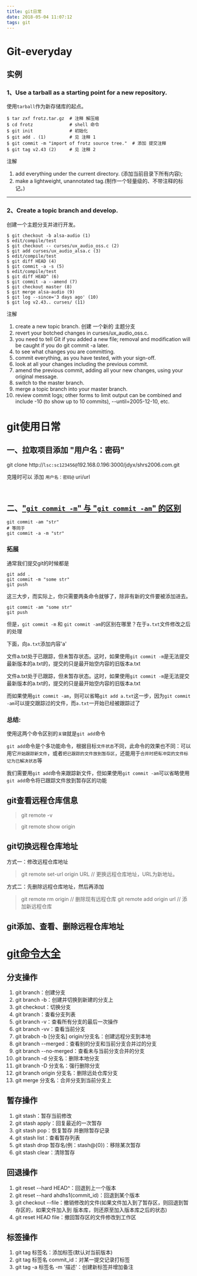 ```yaml
---
title: git日常
date: 2018-05-04 11:07:12
tags: git
---
```

# Git-everyday
## 实例
### 1、Use a tarball as a starting point for a new repository.
使用`tarball`作为新存储库的起点。
```shell
$ tar zxf frotz.tar.gz  # 注释 解压缩
$ cd frotz              # shell 命令
$ git init              # 初始化
$ git add . (1)         # 见 注释 1
$ git commit -m "import of frotz source tree."  # 添加 提交注释
$ git tag v2.43 (2)     # 见 注释 2
```
注解
1. add everything under the current directory. (添加当前目录下所有内容);
2. make a lightweight, unannotated tag.(制作一个轻量级的、不带注释的标记。)

<hr/>

### 2、Create a topic branch and develop.
创建一个主题分支并进行开发。
```shell
$ git checkout -b alsa-audio (1)
$ edit/compile/test
$ git checkout -- curses/ux_audio_oss.c (2)
$ git add curses/ux_audio_alsa.c (3)
$ edit/compile/test
$ git diff HEAD (4)
$ git commit -a -s (5)
$ edit/compile/test
$ git diff HEAD^ (6)
$ git commit -a --amend (7)
$ git checkout master (8)
$ git merge alsa-audio (9)
$ git log --since='3 days ago' (10)
$ git log v2.43.. curses/ (11)
```
注解
1. create a new topic branch.
创建 一个新的 主题分支
2. revert your botched changes in curses/ux_audio_oss.c.
3. you need to tell Git if you added a new file; removal and modification will be caught if you do git commit -a later.
4. to see what changes you are committing.
5. commit everything, as you have tested, with your sign-off.
6. look at all your changes including the previous commit.
7. amend the previous commit, adding all your new changes, using your original message.
8. switch to the master branch.
9. merge a topic branch into your master branch.
10. review commit logs; other forms to limit output can be combined and include -10 (to show up to 10 commits), --until=2005-12-10, etc.

# git使用日常

## 一、拉取项目添加 "用户名：密码"
 git clone http://`lsc:sc123456@`192.168.0.196:3000/jdyx/shrs2006.com.git

 克隆时可以 添加 `用户名：密码@` uri/url

<br>

## 二、["`git commit -m`" 与 "`git commit -am`" 的区别](https://segmentfault.com/q/1010000005900988)

````
git commit -am "str"
# 等同于
git commit -a -m "str"
````
### 拓展
通常我们提交git的时候都是

````
git add .
git commit -m "some str"
git push
````
这三大步，而实际上，你只需要两条命令就够了，除非有新的文件要被添加进去。
````
git commit -am "some str"
git push
````

但是，`git commit -m` 和 `git commit -am`的区别在哪里？在于`a.txt`文件修改之后的处理

下面，向`a.txt`添加内容'a'

文件a.txt处于已跟踪，但未暂存状态。这时，如果使用`git commit -m`是无法提交最新版本的a.txt的，提交的只是最开始空内容的旧版本a.txt

文件a.txt处于已跟踪，但未暂存状态。这时，如果使用`git commit -m`是无法提交最新版本的a.txt的，提交的只是最开始空内容的旧版本a.txt

而如果使用`git commit -am`，则可以省略`git add a.txt`这一步，因为`git commit -am`可以提交跟踪过的文件，而`a.txt`一开始已经被跟踪过了

### **总结:**
使用这两个命令区别的`关键`就是`git add`命令

`git add`命令是个多功能命令，根据目标`文件状态`不同，此命令的效果也不同：可以用它`开始跟踪新文件`，或者`把已跟踪的文件放到暂存区`，还能用于`合并时把有冲突的文件标记为已解决状态`等

我们需要用`git add`命令来跟踪新文件，但如果使用`git commit -am`可以省略使用`git add`命令将已跟踪文件放到暂存区的功能

## git查看远程仓库信息
> git remote -v

> git remote show origin

## git切换远程仓库地址
方式一：修改远程仓库地址

> git remote set-url origin URL  // 更换远程仓库地址，URL为新地址。

方式二：先删除远程仓库地址，然后再添加

> git remote rm origin // 删除现有远程仓库 
> git remote add origin url // 添加新远程仓库

## git添加、查看、删除远程仓库地址

# [git命令大全](https://mp.weixin.qq.com/s?__biz=MjM5NTEwMTAwNg==&mid=2650215856&idx=1&sn=24add7911ff2d7c3b83d9f9e654ade82&chksm=befe159189899c875688f1fb4b645990377520564c7d00ce4980409a23cb5597845878c4331d&scene=0&key=f0f5d77c9cac328dff3174d965f9a688bc94e2f538873022b7e67fe8129570d86aca4513dea437cba9b504f4fd91a85a66036af1526da9ab951bfcb953cc768300f6d2a045a1b5bd0855166d83ab5c85&ascene=1&uin=NDc0MjYzNDU1&devicetype=Windows+10&version=62060728&lang=zh_CN&pass_ticket=Te3F3fjJvEE2Ktl6HdLDEl7tf30T%2FaPZRcijm2kAZQrqmAF%2BKcIY18vg71h%2FqF59)
## 分支操作
1. git branch：创建分支
2. git branch -b：创建并切换到新建的分支上
3. git checkout：切换分支
4. git branch：查看分支列表
5. git branch -v：查看所有分支的最后一次操作
6. git branch -vv：查看当前分支
7. git brabch -b [分支名] origin/分支名：创建远程分支到本地
8. git branch --merged：查看别的分支和当前分支合并过的分支
9. git branch --no-merged：查看未与当前分支合并的分支
10. git branch -d 分支名：删除本地分支
11. git branch -D 分支名：强行删除分支
12. git branch origin 分支名：删除远处仓库分支
13. git merge 分支名：合并分支到当前分支上

## 暂存操作
1. git stash：暂存当前修改
2. git stash apply：回复最近的一次暂存
3. git stash pop：恢复暂存 并删除暂存记录
4. git stash list：查看暂存列表
5. git stash drop 暂存名(例：stash@{0})：移除某次暂存
6. git stash clear：清除暂存

## 回退操作
1. git reset --hard HEAD^：回退到上一个版本
2. git reset --hard ahdhs1(commit_id)：回退到某个版本
3. git checkout --file：撤销修改的文件(如果文件加入到了暂存区，则回退到暂存区的，如果文件加入到 版本库，则还原至加入版本库之后的状态)
4. git reset HEAD file：撤回暂存区的文件修改到工作区

## 标签操作
1. git tag 标签名：添加标签(默认对当前版本)
2. git tag 标签名 commit_id：对某一提交记录打标签
3. git tag -a 标签名 -m '描述'：创建新标签并增加备注
